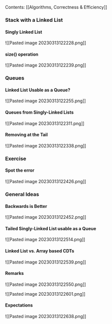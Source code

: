Contents:
[[Algorithms, Correctness & Efficiency]]

### Stack with a Linked List
#### Singly Linked List
![[Pasted image 20230313122228.png]]

#### size() operation
![[Pasted image 20230313122239.png]]

### Queues
#### Linked List Usable as a Queue?
![[Pasted image 20230313122255.png]]

#### Queues from Singly-Linked Lists
![[Pasted image 20230313122311.png]]

#### Removing at the Tail
![[Pasted image 20230313122338.png]]

### Exercise
#### Spot the error
![[Pasted image 20230313122426.png]]

### General Ideas
#### Backwards is Better
![[Pasted image 20230313122452.png]]

#### Tailed Singly-Linked List usable as a Queue
![[Pasted image 20230313122514.png]]

#### Linked List vs. Array based CDTs
![[Pasted image 20230313122539.png]]

#### Remarks
![[Pasted image 20230313122550.png]]

![[Pasted image 20230313122601.png]]

#### Expectations
![[Pasted image 20230313122638.png]]

